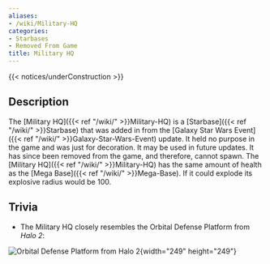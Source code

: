 ```yaml
---
aliases:
- /wiki/Military-HQ
categories:
- Starbases
- Removed From Game
title: Military HQ
---  
```


{{< notices/underConstruction >}} 

## Description

The [Military HQ]({{< ref "/wiki/" >}}Military-HQ) is a [Starbase]({{< ref "/wiki/" >}}Starbase) that was added in from the [Galaxy Star Wars Event]({{< ref "/wiki/" >}}Galaxy-Star-Wars-Event) update. It held no purpose in the game and was just for decoration. It may be used in future updates. It has since been removed from the game, and therefore, cannot spawn. The [Military HQ]({{< ref "/wiki/" >}}Military-HQ) has the same amount of health as the [Mega Base]({{< ref "/wiki/" >}}Mega-Base). If it could explode its explosive radius would be 100.

## Trivia

- The Military HQ closely resembles the Orbital Defense Platform from _Halo 2_:

![Orbital Defense Platform from *Halo
2*](Index.2.jpg "Orbital Defense Platform from Halo 2"){width="249" height="249"}